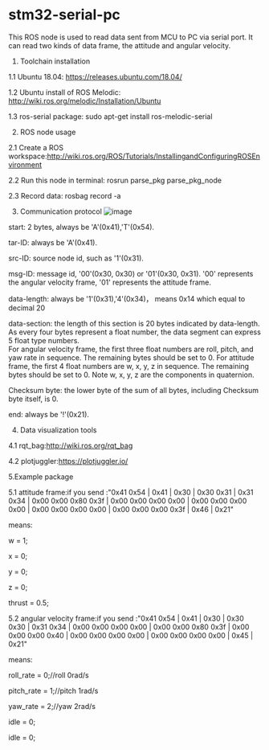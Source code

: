 # stm32-serial-pc
This ROS node is used to read data sent from MCU to PC via serial port. It can read two kinds of data frame, the attitude and angular velocity. 

1. Toolchain installation

1.1 Ubuntu 18.04:
https://releases.ubuntu.com/18.04/

1.2 Ubuntu install of ROS Melodic:
http://wiki.ros.org/melodic/Installation/Ubuntu

1.3 ros-serial package:
sudo apt-get install ros-melodic-serial

2. ROS node usage

2.1 Create a ROS workspace:http://wiki.ros.org/ROS/Tutorials/InstallingandConfiguringROSEnvironment

2.2 Run this node in terminal: rosrun parse_pkg parse_pkg_node

2.3 Record data: rosbag record -a

3. Communication protocol
![image](https://user-images.githubusercontent.com/30153639/119234062-6de55c80-bb5e-11eb-8723-11e260e9fdf8.png)

start: 2 bytes, always be 'A'(0x41),'T'(0x54).

tar-ID: always be 'A'(0x41). 

src-ID: source node id, such as '1'(0x31).

msg-ID: message id, '00'(0x30, 0x30) or '01'(0x30, 0x31). 
'00' represents the angular velocity frame, '01' represents the attitude frame. 

data-length: always be '1'(0x31),'4'(0x34)， means 0x14 which equal to decimal 20

data-section: the length of this section is 20 bytes indicated by data-length. As every four bytes represent a float number, the data segment can express 5 float type numbers.  
For angular velocity frame, the first three float numbers are roll, pitch, and yaw rate in sequence. The remaining bytes should be set to 0. 
For attitude frame, the first 4 float numbers are w, x, y, z in sequence. The remaining bytes should be set to 0. Note w, x, y, z are the components in quaternion. 

Checksum byte: the lower byte of the sum of all bytes, including Checksum byte itself, is 0.

end: always be  '!'(0x21).

4. Data visualization tools

4.1 rqt_bag:http://wiki.ros.org/rqt_bag

4.2 plotjuggler:https://plotjuggler.io/

5.Example package

5.1 attitude frame:if you send :"0x41 0x54 | 0x41 | 0x30 | 0x30 0x31 | 0x31 0x34 | 0x00 0x00 0x80 0x3f | 0x00 0x00 0x00 0x00 | 0x00 0x00 0x00 0x00 | 0x00 0x00 0x00 0x00 | 0x00 0x00 0x00 0x3f | 0x46 | 0x21"

means:

w = 1;

x = 0;

y = 0;

z = 0;

thrust = 0.5;

5.2 angular velocity frame:if you send :"0x41 0x54 | 0x41 | 0x30 | 0x30 0x30 | 0x31 0x34 | 0x00 0x00 0x00 0x00 | 0x00 0x00 0x80 0x3f | 0x00 0x00 0x00 0x40 | 0x00 0x00 0x00 0x00 | 0x00 0x00 0x00 0x00 | 0x45 | 0x21"

means:

roll_rate = 0;//roll  0rad/s

pitch_rate = 1;//pitch 1rad/s

yaw_rate = 2;//yaw   2rad/s

idle = 0;

idle = 0;
